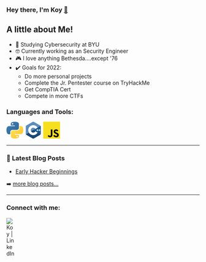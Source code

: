 ### Hey there, I'm Koy [👋]([Site](https://benni371.github.io/)) ###


## A little about Me!
- 🏫 Studying Cybersecurity at BYU
- 🤓 Currently working as an Security Engineer
- 🎮 I love anything Bethesda....except '76
- ✔️ Goals for 2022:
  - Do more personal projects
  - Complete the Jr. Pentester course on TryHackMe
  - Get CompTIA Cert
  - Compete in more CTFs


### Languages and Tools:  
<img src="./svg/python.svg" /> <img src="./svg/c++.svg"/> <img src="./svg/js.svg">

---

### 📕 Latest Blog Posts

<!-- BLOG-POST-LIST:START -->
- [Early Hacker Beginnings](https://benni371.github.io/jekyll/update/2021/12/22/welcome-to-jekyll.html)
<!-- BLOG-POST-LIST:END -->

➡️ [more blog posts...](https://benni371.github.io/blog/)

---
### Connect with me:

<a href="https://linkedin.com/in/koy-bennion-4b6318204"><img align="left" alt="Koy | LinkedIn" width="22px" src="https://cdn.jsdelivr.net/npm/simple-icons@v3/icons/linkedin.svg" /></a>

<br />


<br />
<br />


[website]: https://benni371.github.io/
[linkedin]: https://linkedin.com/in/koy-bennion-4b6318204
